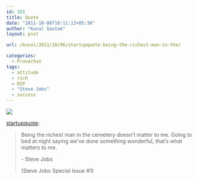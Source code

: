 ```yaml
---
id: 101
title: Quote
date: "2011-10-06T10:11:13+05:30"
author: "Kunal Gautam"
layout: post

url: /kunal/2011/10/06/startupquote-being-the-richest-man-in-the/

categories:
  - Pravachan
tags:
  - attitude
  - rich
  - RIP
  - "Steve Jobs"
  - success
---
```


![](/post/101/quote.png)

[startupquote](http://startupquote.com/post/11095967157):

> Being the richest man in the cemetery doesn’t matter to me. Going to bed at night saying we’ve done something wonderful, that’s what matters to me.
>
> \- Steve Jobs
>
> (Steve Jobs Special Issue #1)
